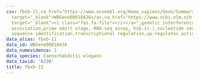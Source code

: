 ```yaml
---
csv: fbxb-11,<a href="https://www.ensembl.org/Homo_sapiens/Gene/Summary?db=core;g=WBGene00018436"
  target="_blank">WBGene00018436</a>,<a href="https://www.ncbi.nlm.nih.gov/pubmed/30894454"
  target="_blank"><i class="fas fa-file"></i></a>",genetic interference,functional
  association,prime adult stage, RNA-seq assay, hsb-1(-),nucleotide sequence identification,nucleotide
  sequence identification,transcriptional regulation,up-regulates activity
data_alias: fbxb-11
data_id: WBGene00018436
data_numevidence: 1
data_species: Caenorhabditis elegans
data_taxid: '6239'
title: fbxb-11
---
```

